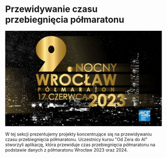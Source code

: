 
# Przewidywanie czasu przebiegnięcia półmaratonu

![](../assets/polmaraton_wroclaw_2023.jpg)

W tej sekcji prezentujemy projekty koncentrujące się na przewidywaniu czasu przebiegnięcia półmaratonu. Uczestnicy kursu "Od Zera do AI" stworzyli aplikację, która przewiduje czas przebiegnięcia półmaratonu na podstawie danych z półmaratonu Wrocław 2023 oraz 2024.

